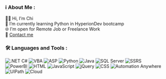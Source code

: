 ### :information_source: About Me :

:raising_hand_man: Hi, I’m Chi  
:seedling: I’m currently learning Python in HyperionDev bootcamp  
:globe_with_meridians: I'm open for Remote Job or Freelance Work  
:e-mail: [Contact me](mailto:gboy555@gmail.com)  

### :hammer_and_wrench: Languages and Tools :

![.NET C#](https://img.shields.io/badge/.NET%20C%23-%230078D6.svg?&style=plastic&logo=.net&logoColor=white)
![VBA](https://img.shields.io/badge/VBA-%231E90FF.svg?&style=plastic&logo=microsoft-excel&logoColor=white)
![ASP](https://img.shields.io/badge/ASP-%231E90FF.svg?&style=plastic&logo=.net&logoColor=white)
![Python](https://img.shields.io/badge/Python-%2314354C.svg?&style=plastic&logo=python&logoColor=white)
![Java](https://img.shields.io/badge/Java-%23EC2025.svg?&style=plastic&logo=java&logoColor=white)
![SQL Server](https://img.shields.io/badge/SQL%20Server-%23CC2927.svg?&style=plastic&logo=microsoft-sql-server&logoColor=white)
![SSRS](https://img.shields.io/badge/SSRS-%23FF5733.svg?&style=plastic&logo=microsoft&logoColor=white)
![PowerBI](https://img.shields.io/badge/Power%20BI-%23F2C811.svg?&style=plastic&logo=power-bi&logoColor=white)
![HTML](https://img.shields.io/badge/HTML-%23E34F26.svg?&style=plastic&logo=html5&logoColor=white)
![JavaScript](https://img.shields.io/badge/JavaScript-%23F7DF1E.svg?&style=plastic&logo=javascript&logoColor=black)
![jQuery](https://img.shields.io/badge/jQuery-%230769AD.svg?&style=plastic&logo=jquery&logoColor=white)
![CSS](https://img.shields.io/badge/CSS-%231572B6.svg?&style=plastic&logo=css3&logoColor=white)
![Automation Anywhere](https://img.shields.io/badge/Automation%20Anywhere-%2343853D.svg?&style=plastic&logo=automationanywhere&logoColor=white)
![UIPath](https://img.shields.io/badge/UIPath-%23000000.svg?&style=plastic&logo=uipath&logoColor=white)
![Cloud](https://img.shields.io/badge/Cloud-%23223F7B.svg?&style=plastic&logo=cloud&logoColor=white)




<!---
gboy555/gboy555 is a ✨ special ✨ repository because its `README.md` (this file) appears on your GitHub profile.
You can click the Preview link to take a look at your changes.
--->
